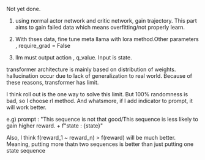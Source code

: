 Not yet done.

1) using normal actor network and critic network, gain trajectory. This part aims to gain failed data which means overfitting/not properly learn.

2) With thses data, fine tune meta llama with lora method.Other parameters , require_grad = False

3) llm must output action , q_value. Input is state.


 transformer architecture is mainly based on distribution of weights. hallucination occur due to lack of generalization to real world. Because of these reasons, transformer has limit. 

 I think roll out is the one way to solve this limit. But 100% randomness is bad, so I choose rl method. And whatsmore, if I add indicator to prompt, it will work better.

e.g)
 prompt : "This sequence is not that good/This sequence is less likely to gain higher reward. + f"state : {state}"

 Also, I think f(reward_1 ~ reward_n) > f(reward) will be much better. Meaning, putting more thatn two sequences is better than just putting one state sequence  
